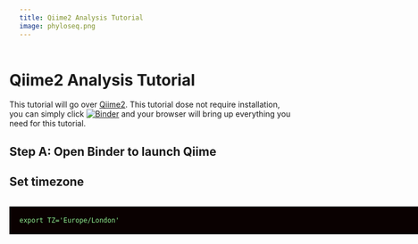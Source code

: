 ```yaml
---
title: Qiime2 Analysis Tutorial
image: phyloseq.png
---
```


# Qiime2 Analysis Tutorial

This tutorial will go over [Qiime2](https://qiime2.org/). This tutorial dose not require installation, you can simply click [![Binder](http://mybinder.org/badge_logo.svg)](https://mybinder.org/v2/gh/NatPombubpa/Qiime2_2022.8_binder/master) and your browser will bring up everything you need for this tutorial. 

<style>
pre {
  font-family: Consolas,"courier new";
  width: 1188px;
  color: lightgreen;
  float: left;
  background-color: #0a0101;
  padding: 18px;
  font-size: 100%;
}
</style>

## Step A: Open Binder to launch Qiime

## Set timezone

```
export TZ='Europe/London'
```
